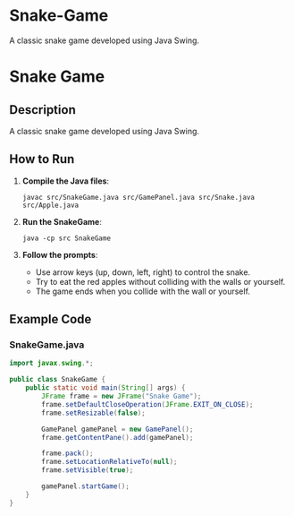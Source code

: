 # Snake-Game
A classic snake game developed using Java Swing.
# Snake Game

## Description

A classic snake game developed using Java Swing.

## How to Run

1. **Compile the Java files**:
    ```
    javac src/SnakeGame.java src/GamePanel.java src/Snake.java src/Apple.java
    ```

2. **Run the SnakeGame**:
    ```
    java -cp src SnakeGame
    ```

3. **Follow the prompts**:
    - Use arrow keys (up, down, left, right) to control the snake.
    - Try to eat the red apples without colliding with the walls or yourself.
    - The game ends when you collide with the wall or yourself.

## Example Code

### SnakeGame.java

```java
import javax.swing.*;

public class SnakeGame {
    public static void main(String[] args) {
        JFrame frame = new JFrame("Snake Game");
        frame.setDefaultCloseOperation(JFrame.EXIT_ON_CLOSE);
        frame.setResizable(false);

        GamePanel gamePanel = new GamePanel();
        frame.getContentPane().add(gamePanel);

        frame.pack();
        frame.setLocationRelativeTo(null);
        frame.setVisible(true);

        gamePanel.startGame();
    }
}
